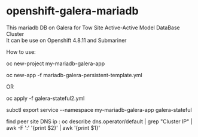 # openshift-galera-mariadb

This mariadb DB on Galera for Tow Site Active-Active Model DataBase Cluster <br>
It can be use on Openshift 4.8.11 and Submariner

How to use:

oc new-project my-mariadb-galera-app 

oc new-app -f  mariadb-galera-persistent-template.yml

OR

oc apply -f  galera-stateful2.yml 

subctl export service --namespace my-mariadb-galera-app galera-stateful

find peer site DNS ip :
oc describe dns.operator/default | grep "Cluster IP" | awk -F ':' '{print $2}' | awk '{print $1}'
